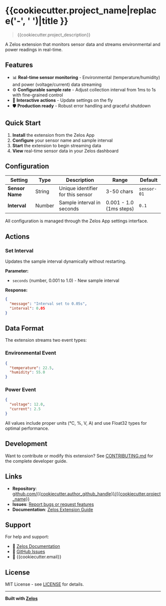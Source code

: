 # {{cookiecutter.project_name|replace('-', ' ')|title }}

> {{cookiecutter.project_description}}

A Zelos extension that monitors sensor data and streams environmental and power readings in real-time.

## Features

- 📊 **Real-time sensor monitoring** - Environmental (temperature/humidity) and power (voltage/current) data streaming
- ⚙️ **Configurable sample rate** - Adjust collection interval from 1ms to 1s with fine-grained control
- 🎯 **Interactive actions** - Update settings on the fly
- 🛡️ **Production ready** - Robust error handling and graceful shutdown

## Quick Start

1. **Install** the extension from the Zelos App
2. **Configure** your sensor name and sample interval
3. **Start** the extension to begin streaming data
4. **View** real-time sensor data in your Zelos dashboard

## Configuration

| Setting | Type | Description | Range | Default |
|---------|------|-------------|-------|---------|
| **Sensor Name** | String | Unique identifier for this sensor | 3-50 chars | `sensor-01` |
| **Interval** | Number | Sample interval in seconds | 0.001 - 1.0 (1ms steps) | `0.1` |

All configuration is managed through the Zelos App settings interface.

## Actions

### Set Interval
Updates the sample interval dynamically without restarting.

**Parameter:**
- `seconds` (number, 0.001 to 1.0) - New sample interval

**Response:**
```json
{
  "message": "Interval set to 0.05s",
  "interval": 0.05
}
```

## Data Format

The extension streams two event types:

### Environmental Event
```json
{
  "temperature": 22.5,
  "humidity": 55.0
}
```

### Power Event
```json
{
  "voltage": 12.0,
  "current": 2.5
}
```

All values include proper units (°C, %, V, A) and use Float32 types for optimal performance.

## Development

Want to contribute or modify this extension? See [CONTRIBUTING.md](CONTRIBUTING.md) for the complete developer guide.

## Links

- **Repository**: [github.com/{{cookiecutter.author_github_handle}}/{{cookiecutter.project_name}}](https://github.com/{{cookiecutter.author_github_handle}}/{{cookiecutter.project_name}})
- **Issues**: [Report bugs or request features](https://github.com/{{cookiecutter.author_github_handle}}/{{cookiecutter.project_name}}/issues)
- **Documentation**: [Zelos Extension Guide](https://docs.zeloscloud.io/extensions)

## Support

For help and support:
- 📖 [Zelos Documentation](https://docs.zeloscloud.io)
- 🐛 [GitHub Issues](https://github.com/{{cookiecutter.author_github_handle}}/{{cookiecutter.project_name}}/issues)
- 📧 {{cookiecutter.email}}

## License

MIT License - see [LICENSE](LICENSE) for details.

---

**Built with [Zelos](https://zeloscloud.io)**
